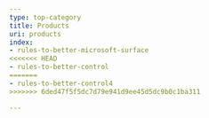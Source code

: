 ```yaml
---
type: top-category
title: Products
uri: products
index:
- rules-to-better-microsoft-surface
<<<<<<< HEAD
- rules-to-better-control
=======
- rules-to-better-control4
>>>>>>> 6ded47f5f5dc7d79e941d9ee45d5dc9b0c1ba311

---
```


